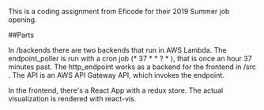 This is a coding assignment from Eficode for their 2019 Summer job opening.

##Parts

In /backends there are two backends that run in AWS Lambda. The endpoint_poller is run with a cron job (* 37 * * ? * ), that is once an hour 37 minutes past. The http_endpoint works as a backend for the frontend in /src . The API is an AWS API Gateway API, which invokes the endpoint.

In the frontend, there's a React App with a redux store. The actual visualization is rendered with react-vis.
